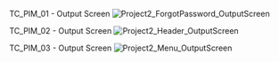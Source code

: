 TC_PIM_01 - Output Screen
![Project2_ForgotPassword_OutputScreen](https://github.com/AnbarasiC/OrangeHRM_V1-Project2/assets/147256510/0e5e4008-7480-4eb9-8794-82833511ea65)

TC_PIM_02 - Output Screen
![Project2_Header_OutputScreen](https://github.com/AnbarasiC/OrangeHRM_V1-Project2/assets/147256510/e30d15d5-e5d9-4218-93af-967ad7dae20a)

TC_PIM_03 - Output Screen
![Project2_Menu_OutputScreen](https://github.com/AnbarasiC/OrangeHRM_V1-Project2/assets/147256510/e048512e-4940-4090-b03f-ce5d19e1af2b)
